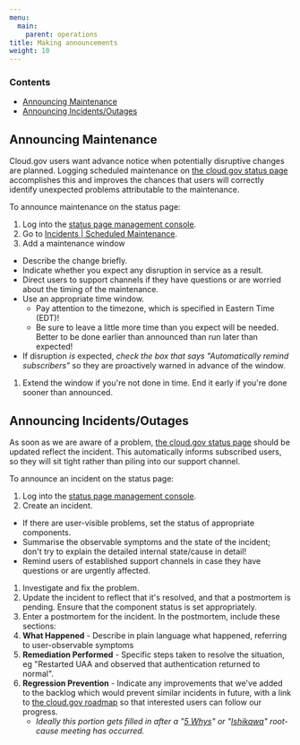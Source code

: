 ```yaml
---
menu:
  main:
    parent: operations
title: Making announcements
weight: 10
---
```


### Contents
* [Announcing Maintenance](#announcing-maintenance)
* [Announcing Incidents/Outages](#announcing-incidents)

## <a name="announcing-maintenance"></a>Announcing Maintenance
Cloud.gov users want advance notice when potentially disruptive changes are planned. Logging scheduled maintenance on [the cloud.gov status page](https://cloudgov.statuspage.io) accomplishes this and improves the chances that users will correctly identify unexpected problems attributable to the maintenance.

To announce maintenance on the status page:

1. Log into the [status page management console](https://manage.statuspage.io/pages/swcbylb1c30f).
1. Go to [Incidents | Scheduled Maintenance](https://manage.statuspage.io/pages/swcbylb1c30f/incidents#scheduled-maintenance).
1. Add a maintenance window
  * Describe the change briefly.
  * Indicate whether you expect any disruption in service as a result.
  * Direct users to support channels if they have questions or are worried about the timing of the maintenance.
  * Use an appropriate time window.
      * Pay attention to the timezone, which is specified in Eastern Time (EDT)!
      * Be sure to leave a little more time than you expect will be needed. Better to be done earlier than announced than run later than expected!
  * If disruption *is* expected, *check the box that says "Automatically remind subscribers"* so they are proactively warned in advance of the window.
1. Extend the window if you're not done in time. End it early if you're done sooner than announced.

## <a name="announcing-incidents"></a>Announcing Incidents/Outages
As soon as we are aware of a problem, [the cloud.gov status page](https://cloudgov.statuspage.io) should be updated reflect the incident. This automatically informs subscribed users, so they will sit tight rather than piling into our support channel.

To announce an incident on the status page:

1. Log into the [status page management console](https://manage.statuspage.io/pages/swcbylb1c30f).
1. Create an incident.
  * If there are user-visible problems, set the status of appropriate components.
  * Summarise the observable symptoms and the state of the incident; don't try to explain the detailed internal state/cause in detail!
  * Remind users of established support channels in case they have questions or are urgently affected.
1. Investigate and fix the problem.
1. Update the incident to reflect that it's resolved, and that a postmortem is pending. Ensure that the component status is set appropriately.
1. Enter a postmortem for the incident. In the postmortem, include these sections:
  1. **What Happened** - Describe in plain language what happened, referring to user-observable symptoms
  1. **Remediation Performed** - Specific steps taken to resolve the situation, eg "Restarted UAA and observed that authentication returned to normal".
  1. **Regression Prevention** - Indicate any improvements that we've added to the backlog which would prevent similar incidents in future, with a link to [the cloud.gov roadmap](https://18f.storiesonboard.com/m/gov-dev) so that interested users can follow our progress.
     * *Ideally this portion gets filled in after a "[5 Whys](https://en.wikipedia.org/wiki/5_Whys)" or "[Ishikawa](https://en.wikipedia.org/wiki/Ishikawa_diagram)" root-cause meeting has occurred.*
